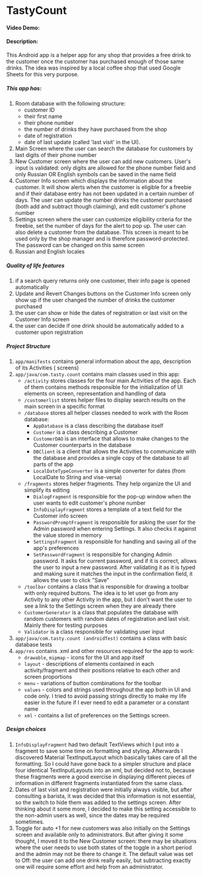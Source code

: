 # TastyCount

#### Video Demo:  <URL HERE>

#### Description:

This Android app is a helper app for any shop that provides a free drink to the customer once
the customer has purchased enough of those same drinks. The idea was inspired by a local coffee
shop that used Google Sheets for this very purpose.

##### This app has:

1. Room database with the following structure:
    * customer ID
    * their first name
    * their phone number
    * the number of drinks they have purchased from the shop
    * date of registration
    * date of last update (called 'last visit' in the UI).
1. Main Screen where the user can search the database for customers by last digits of their phone
   number
1. New Customer screen where the user can add new customers. User's input is validated: only digits
   are allowed for the phone number field and only Russian OR English symbols can be saved in the
   name field
1. Customer Info screen which displays the information about the customer. It will show alerts when
   the customer is eligible for a freebie and if their database entry has not been updated in a
   certain number of days. The user can update the number drinks the customer purchased (both
   add and subtract though claiming), and edit customer's phone number
1. Settings screen where the user can customize eligibility criteria for the freebie, set the number
   of days for the alert to pop up. The user can also delete a customer from the database. This
   screen is meant to be used only by the shop manager and is therefore password-protected. The
   password can be changed on this same screen
1. Russian and English locales

##### Quality of life features

1. if a search query returns only one customer, their info page is opened automatically
1. Update and Revert Changes buttons on the Customer Info screen only show up if the user changed
   the number of drinks the customer purchased
1. the user can show or hide the dates of registration or last visit on the Customer Info screen
1. the user can decide if one drink should be automatically added to a customer upon
   registration

##### Project Structure

1. `app/manifests` contains general information about the app, description of its Activities (
   screens)
1. `app/java/com.tasty.count` contains main classes used in this app:
    * `/activity` stores classes for the four main Activities of the app. Each of them contains
      methods responsible for the initialization of UI elements on screen, representation and
      handling of data
    * `/customerlist` stores helper files to display search results on the main screen in a specific
      format
    * `/database` stores all helper classes needed to work with the Room database:
        * `AppDatabase` is a class describing the database itself
        * `Customer` is a class describing a Customer
        * `CustomerDAO` is an interface that allows to make changes to the Customer counterparts in
          the database
        * `DBClient` is a client that allows the Activities to communicate with the database and
          provides a single copy of the database to all parts of the app
        * `LocalDateTypeConverter` is a simple converter for dates (from LocalDate to String and
          vise-versa)
    * `/fragments` stores helper fragments. They help organize the UI and simplify its editing
        * `DialogFragment` is responsible for the pop-up window when the user wants to edit
          customer's phone number
        * `InfoDisplayFragment` stores a template of a text field for the Customer info screen
        * `PasswordPromptFragment` is responsible for asking the user for the Admin password when
          entering Settings. It also checks it against the value stored in memory
        * `SettingsFragment` is responsible for handling and saving all of the app's preferences
        * `SetPasswordFragment` is responsible for changing Admin password. It asks for current
          password, and if it is correct, allows the user to input a new password. After validating
          it as it is typed and making sure it matches the input in the confirmation field, it
          allows the user to click "Save"
    * `/toolbar` contains a class that is responsible for drawing a toolbar with only required
      buttons. The idea is to let user go from any Activity to any other Activity in the app, but I
      don't want the user to see a link to the Settings screen when they are already there
    * `CustomerGenerator` is a class that populates the database with random customers with random
      dates of registration and last visit. Mainly there for testing purposes
    * `Validator` is a class responsible for validating user input
1. `app/java/com.tasty.count (androidTest)` contains a class with basic database tests
1. `app/res` contains .xml and other resources required for the app to work:
    * `drawable`, `mipmap` - icons for the UI and app itself
    * `layout` - descriptions of elements contained in each activity/fragment and their positions
      relative to each other and screen proportions
    * `menu` - variations of button combinations for the toolbar
    * `values` - colors and strings used throughout the app both in UI and code only. I tried to
      avoid passing strings directly to make my life easier in the future if I ever need to edit a
      parameter or a constant name
    * `xml` - contains a list of preferences on the Settings screen.

##### Design choices

1. `InfoDisplayFragment` had two default TextViews which I put into a fragment to save some time on
   formatting and styling. Afterwards I discovered Material TextInputLayout which basically takes
   care of all the formatting. So I could have gone back to a simpler structure and place four
   identical TextInputLayouts into an xml, but decided not to, because these fragments were a good
   exercise in displaying different pieces of information in different fragments instantiated from
   the same class.
1. Dates of last visit and registration were initially always visible, but after consulting a
   barista, it was decided that this information is not essential, so the switch to hide them was
   added to the settings screen. After thinking about it some more, I decided to make this setting
   accessible to the non-admin users as well, since the dates may be required sometimes.
1. Toggle for auto +1 for new customers was also initially on the Settings screen and available only
   to administrators. But after giving it some thought, I moved it to the New Customer screen: there
   may be situations where the user needs to use both states of the toggle in a short period and the
   admin may not be there to change it. The default value was set to Off: the user can add one
   drink really easily, but subtracting exactly one will require some effort and help from an
   administrator.
